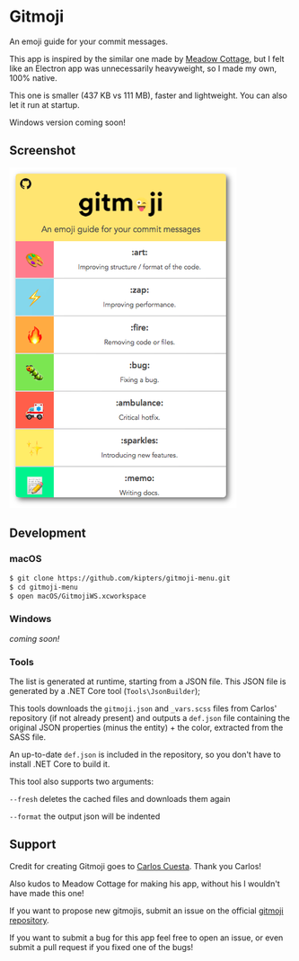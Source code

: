 # Gitmoji

An emoji guide for your commit messages.

This app is inspired by the similar one made by [Meadow Cottage](https://github.com/Meadowcottage/gitmoji), but I felt like an Electron app was unnecessarily heavyweight, so I made my own, 100% native.

This one is smaller (437 KB vs 111 MB), faster and lightweight.
You can also let it run at startup.

Windows version coming soon!

## Screenshot

[<img alt='screenshot' src="https://github.com/kipters/gitmoji-menu/blob/master/Assets/screenshot.png?raw=true">](https://github.com/kipters/gitmoji-menu/releases)

## Development

### macOS
```
$ git clone https://github.com/kipters/gitmoji-menu.git
$ cd gitmoji-menu
$ open macOS/GitmojiWS.xcworkspace
```

### Windows
_coming soon!_

### Tools

The list is generated at runtime, starting from a JSON file.
This JSON file is generated by a .NET Core tool (`Tools\JsonBuilder`);

This tools downloads the `gitmoji.json` and `_vars.scss` files from Carlos' repository (if not already present) and outputs a `def.json` file containing the original JSON properties (minus the entity) + the color, extracted from the SASS file.

An up-to-date `def.json` is included in the repository, so you don't have to install .NET Core to build it.

This tool also supports two arguments:

`--fresh` deletes the cached files and downloads them again

`--format` the output json will be indented

## Support

Credit for creating Gitmoji goes to [Carlos Cuesta](https://carloscuesta.me/). Thank you Carlos!

Also kudos to Meadow Cottage for making his app, without his I wouldn't have made this one!

If you want to propose new gitmojis, submit an issue on the official [gitmoji repository](https://github.com/carloscuesta/gitmoji/).

If you want to submit a bug for this app feel free to open an issue, or even submit a pull request if you fixed one of the bugs!
